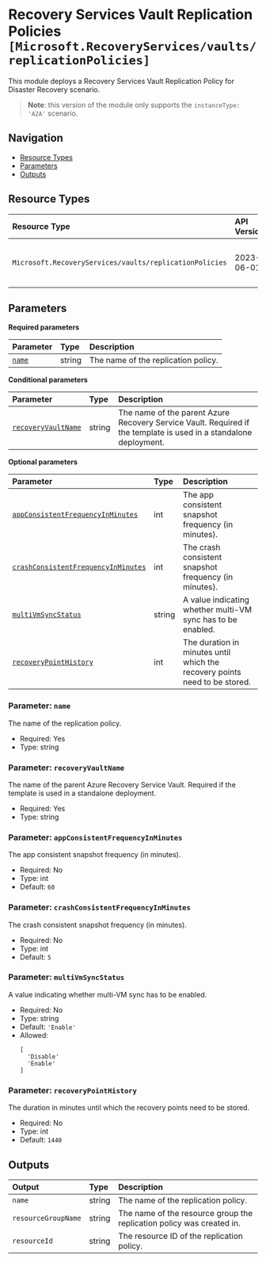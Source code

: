 # Recovery Services Vault Replication Policies `[Microsoft.RecoveryServices/vaults/replicationPolicies]`

This module deploys a Recovery Services Vault Replication Policy for Disaster Recovery scenario.

> **Note**: this version of the module only supports the `instanceType: 'A2A'` scenario.

## Navigation

- [Resource Types](#Resource-Types)
- [Parameters](#Parameters)
- [Outputs](#Outputs)

## Resource Types

| Resource Type | API Version | References |
| :-- | :-- | :-- |
| `Microsoft.RecoveryServices/vaults/replicationPolicies` | 2023-06-01 | <ul style="padding-left: 0px;"><li>[AzAdvertizer](https://www.azadvertizer.net/azresourcetypes/microsoft.recoveryservices_vaults_replicationpolicies.html)</li><li>[Template reference](https://learn.microsoft.com/en-us/azure/templates/Microsoft.RecoveryServices/2023-06-01/vaults/replicationPolicies)</li></ul> |

## Parameters

**Required parameters**

| Parameter | Type | Description |
| :-- | :-- | :-- |
| [`name`](#parameter-name) | string | The name of the replication policy. |

**Conditional parameters**

| Parameter | Type | Description |
| :-- | :-- | :-- |
| [`recoveryVaultName`](#parameter-recoveryvaultname) | string | The name of the parent Azure Recovery Service Vault. Required if the template is used in a standalone deployment. |

**Optional parameters**

| Parameter | Type | Description |
| :-- | :-- | :-- |
| [`appConsistentFrequencyInMinutes`](#parameter-appconsistentfrequencyinminutes) | int | The app consistent snapshot frequency (in minutes). |
| [`crashConsistentFrequencyInMinutes`](#parameter-crashconsistentfrequencyinminutes) | int | The crash consistent snapshot frequency (in minutes). |
| [`multiVmSyncStatus`](#parameter-multivmsyncstatus) | string | A value indicating whether multi-VM sync has to be enabled. |
| [`recoveryPointHistory`](#parameter-recoverypointhistory) | int | The duration in minutes until which the recovery points need to be stored. |

### Parameter: `name`

The name of the replication policy.

- Required: Yes
- Type: string

### Parameter: `recoveryVaultName`

The name of the parent Azure Recovery Service Vault. Required if the template is used in a standalone deployment.

- Required: Yes
- Type: string

### Parameter: `appConsistentFrequencyInMinutes`

The app consistent snapshot frequency (in minutes).

- Required: No
- Type: int
- Default: `60`

### Parameter: `crashConsistentFrequencyInMinutes`

The crash consistent snapshot frequency (in minutes).

- Required: No
- Type: int
- Default: `5`

### Parameter: `multiVmSyncStatus`

A value indicating whether multi-VM sync has to be enabled.

- Required: No
- Type: string
- Default: `'Enable'`
- Allowed:
  ```Bicep
  [
    'Disable'
    'Enable'
  ]
  ```

### Parameter: `recoveryPointHistory`

The duration in minutes until which the recovery points need to be stored.

- Required: No
- Type: int
- Default: `1440`

## Outputs

| Output | Type | Description |
| :-- | :-- | :-- |
| `name` | string | The name of the replication policy. |
| `resourceGroupName` | string | The name of the resource group the replication policy was created in. |
| `resourceId` | string | The resource ID of the replication policy. |

